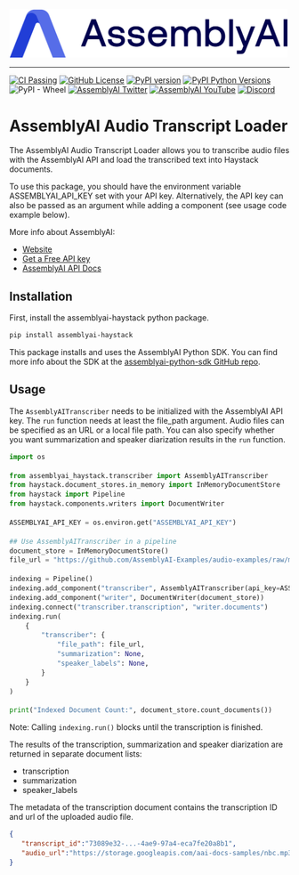 <img src="https://github.com/AssemblyAI/assemblyai-python-sdk/blob/master/assemblyai.png?raw=true" width="500"/>

---


[![CI Passing](https://github.com/AssemblyAI/assemblyai-python-sdk/actions/workflows/test.yml/badge.svg)](https://github.com/AssemblyAI/assemblyai-haystack/actions/workflows/test.yml)
[![GitHub License](https://img.shields.io/github/license/AssemblyAI/assemblyai-haystack)](https://github.com/AssemblyAI/assemblyai-haystack/blob/main/LICENSE)
[![PyPI version](https://badge.fury.io/py/assemblyai-haystack.svg)](https://badge.fury.io/py/assemblyai-haystack)
[![PyPI Python Versions](https://img.shields.io/pypi/pyversions/assemblyai-haystack)](https://pypi.python.org/pypi/assemblyai-haystack/)
![PyPI - Wheel](https://img.shields.io/pypi/wheel/assemblyai-haystack)
[![AssemblyAI Twitter](https://img.shields.io/twitter/follow/AssemblyAI?label=%40AssemblyAI&style=social)](https://twitter.com/AssemblyAI)
[![AssemblyAI YouTube](https://img.shields.io/youtube/channel/subscribers/UCtatfZMf-8EkIwASXM4ts0A)](https://www.youtube.com/@AssemblyAI)
[![Discord](https://img.shields.io/discord/875120158014853141?logo=discord&label=Discord&link=https%3A%2F%2Fdiscord.com%2Fchannels%2F875120158014853141&style=social)
](https://assemblyai.com/discord)

# AssemblyAI Audio Transcript Loader

The AssemblyAI Audio Transcript Loader allows you to transcribe audio files with the AssemblyAI API and load the transcribed text into Haystack documents.

To use this package, you should have the environment variable ASSEMBLYAI_API_KEY set with your API key. Alternatively, the API key can also be passed as an argument while adding a component (see usage code example below).

More info about AssemblyAI:

* [Website](https://www.assemblyai.com/)
* [Get a Free API key](https://www.assemblyai.com/dashboard/signup)
* [AssemblyAI API Docs](https://www.assemblyai.com/docs)

## Installation

First, install the assemblyai-haystack python package.

```bash
pip install assemblyai-haystack
```

This package installs and uses the AssemblyAI Python SDK. You can find more info about the SDK at the [assemblyai-python-sdk GitHub repo]([https://www.assemblyai.com/docs](https://github.com/AssemblyAI/assemblyai-python-sdk)).

## Usage

The `AssemblyAITranscriber` needs to be initialized with the AssemblyAI API key. 
The `run` function needs at least the file_path argument. Audio files can be specified as an URL or a local file path.
You can also specify whether you want summarization and speaker diarization results in the `run` function.

```python
import os

from assemblyai_haystack.transcriber import AssemblyAITranscriber
from haystack.document_stores.in_memory import InMemoryDocumentStore
from haystack import Pipeline
from haystack.components.writers import DocumentWriter

ASSEMBLYAI_API_KEY = os.environ.get("ASSEMBLYAI_API_KEY")

## Use AssemblyAITranscriber in a pipeline
document_store = InMemoryDocumentStore()
file_url = "https://github.com/AssemblyAI-Examples/audio-examples/raw/main/20230607_me_canadian_wildfires.mp3"

indexing = Pipeline()
indexing.add_component("transcriber", AssemblyAITranscriber(api_key=ASSEMBLYAI_API_KEY))
indexing.add_component("writer", DocumentWriter(document_store))
indexing.connect("transcriber.transcription", "writer.documents")
indexing.run(
    {
        "transcriber": {
            "file_path": file_url,
            "summarization": None,
            "speaker_labels": None,
        }
    }
)

print("Indexed Document Count:", document_store.count_documents())
```

Note: Calling `indexing.run()` blocks until the transcription is finished.

The results of the transcription, summarization and speaker diarization are returned in separate document lists:
* transcription
* summarization
* speaker_labels

The metadata of the transcription document contains the transcription ID and url of the uploaded audio file.

```json
{
   "transcript_id":"73089e32-...-4ae9-97a4-eca7fe20a8b1",
   "audio_url":"https://storage.googleapis.com/aai-docs-samples/nbc.mp3"
}
```
  
